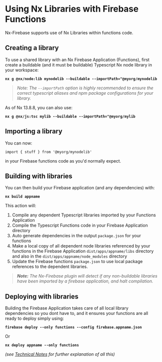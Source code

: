 # Using Nx Libraries with Firebase Functions

Nx-Firebase supports use of Nx Libraries within functions code.

## Creating a library

To use a shared library with an Nx Firebase Application (Functions), first create a buildable (and it must be buildable) Typescript Nx node library in your workspace:

**`nx g @nx/node:lib mynodelib --buildable --importPath="@myorg/mynodelib`**

> _Note: The `--importPath` option is highly recommended to ensure the correct typescript aliases and npm package configurations for your library._

As of Nx 13.8.8, you can also use:

**`nx g @nx/js:tsc mylib --buildable --importPath="@myorg/mylib`**

## Importing a library

You can now:

`import { stuff } from '@myorg/mynodelib'`

in your Firebase functions code as you'd normally expect.

## Building with libraries

You can then build your Firebase application (and any dependencies) with:

**`nx build appname`**

This action will:

1. Compile any dependent Typescript libraries imported by your Functions Application
2. Compile the Typescript Functions code in your Firebase Application directory
3. Auto generate dependencies in the output `package.json` for your functions
4. Make a local copy of all dependent node libraries referenced by your functions in the Firebase Application `dist/apps/appname/libs` directory and also in the `dist/apps/appname/node_modules` directory
5. Update the Firebase functions `package.json` to use local package references to the dependent libraries.

> _**Note:** The Nx-Firebase plugin will detect if any non-buildable libraries have been imported by a firebase application, and halt compilation._

## Deploying with libraries

Building the Firebase Application takes care of all local library dependencies so you dont have to, and it ensures your functions are all ready to deploy simply using:

**`firebase deploy --only functions --config firebase.appname.json`**

Or

**`nx deploy appname --only functions`**

_(see [Technical Notes](technical-notes.md) for further explanation of all this)_
